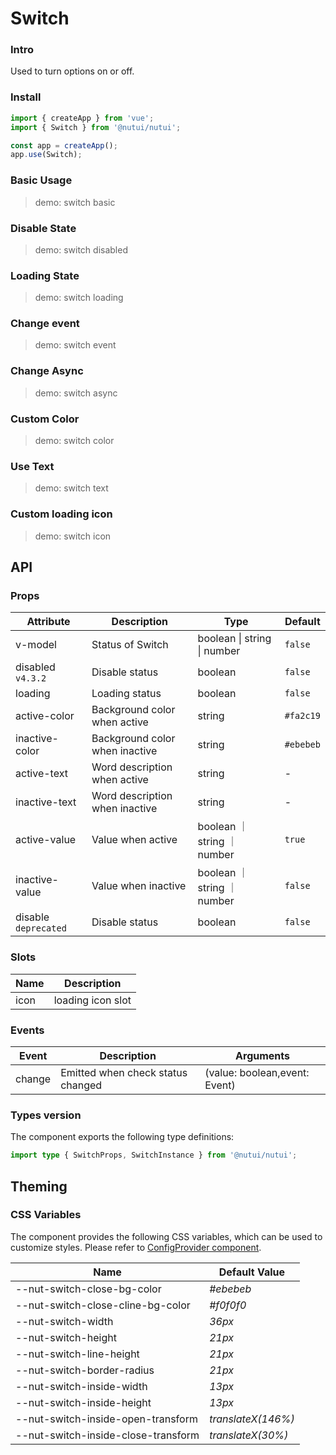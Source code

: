 # Switch

### Intro

Used to turn options on or off.

### Install

```js
import { createApp } from 'vue';
import { Switch } from '@nutui/nutui';

const app = createApp();
app.use(Switch);
```

### Basic Usage

> demo: switch basic

### Disable State

> demo: switch disabled

### Loading State

> demo: switch loading

### Change event

> demo: switch event

### Change Async

> demo: switch async

### Custom Color

> demo: switch color

### Use Text

> demo: switch text

### Custom loading icon

> demo: switch icon

## API

### Props

| Attribute | Description | Type | Default |
| --- | --- | --- | --- |
| v-model | Status of Switch | boolean \| string \| number | `false` |
| disabled `v4.3.2` | Disable status | boolean | `false` |
| loading | Loading status | boolean | `false` |
| active-color | Background color when active | string | `#fa2c19` |
| inactive-color | Background color when inactive | string | `#ebebeb` |
| active-text | Word description when active | string | - |
| inactive-text | Word description when inactive | string | - |
| active-value | Value when active | boolean ｜ string ｜ number | `true` |
| inactive-value | Value when inactive | boolean ｜ string ｜ number | `false` |
| disable `deprecated` | Disable status | boolean | `false` |

### Slots

| Name | Description |
| --- | --- |
| icon | loading icon slot |

### Events

| Event | Description | Arguments |
| --- | --- | --- |
| change | Emitted when check status changed | (value: boolean,event: Event) |

### Types version

The component exports the following type definitions:

```ts
import type { SwitchProps, SwitchInstance } from '@nutui/nutui';
```

## Theming

### CSS Variables

The component provides the following CSS variables, which can be used to customize styles. Please refer to [ConfigProvider component](#/en-US/component/configprovider).

| Name | Default Value |
| --- | --- |
| --nut-switch-close-bg-color | _#ebebeb_ |
| --nut-switch-close-cline-bg-color | _#f0f0f0_ |
| --nut-switch-width | _36px_ |
| --nut-switch-height | _21px_ |
| --nut-switch-line-height | _21px_ |
| --nut-switch-border-radius | _21px_ |
| --nut-switch-inside-width | _13px_ |
| --nut-switch-inside-height | _13px_ |
| --nut-switch-inside-open-transform | _translateX(146%)_ |
| --nut-switch-inside-close-transform | _translateX(30%)_ |
